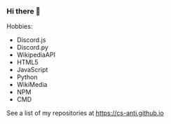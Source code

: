 ### Hi there 👋

Hobbies:

* Discord.js
* Discord.py
* WikipediaAPI
* HTML5
* JavaScript
* Python
* WikiMedia
* NPM
* CMD

See a list of my repositories at https://cs-anti.github.io

